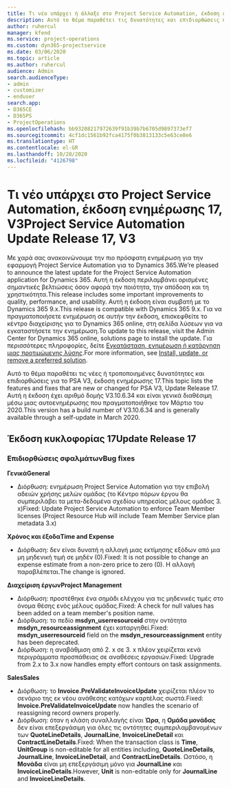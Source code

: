 ```yaml
---
title: Τι νέο υπάρχει ή άλλαξε στο Project Service Automation, έκδοση ενημέρωσης 17, V3
description: Αυτό το θέμα παραθέτει τις δυνατότητες και επιδιορθώσεις που είναι διαθέσιμες στο Project Service Automation, έκδοση ενημέρωσης 17, V3.
author: ruhercul
manager: kfend
ms.service: project-operations
ms.custom: dyn365-projectservice
ms.date: 03/06/2020
ms.topic: article
ms.author: ruhercul
audience: Admin
search.audienceType:
- admin
- customizer
- enduser
search.app:
- D365CE
- D365PS
- ProjectOperations
ms.openlocfilehash: bb93208217972639f91b39b7b6705d9897373ef7
ms.sourcegitcommit: 4cf1dc1561b92fca4175f0b3813133c5e63ce8e6
ms.translationtype: HT
ms.contentlocale: el-GR
ms.lasthandoff: 10/28/2020
ms.locfileid: "4126798"
---
```

# <a name="project-service-automation-update-release-17-v3"></a><span data-ttu-id="52416-103">Τι νέο υπάρχει στο Project Service Automation, έκδοση ενημέρωσης 17, V3</span><span class="sxs-lookup"><span data-stu-id="52416-103">Project Service Automation Update Release 17, V3</span></span>

<span data-ttu-id="52416-104">Με χαρά σας ανακοινώνουμε την πιο πρόσφατη ενημέρωση για την εφαρμογή Project Service Automation για το Dynamics 365.</span><span class="sxs-lookup"><span data-stu-id="52416-104">We’re pleased to announce the latest update for the Project Service Automation application for Dynamics 365.</span></span> <span data-ttu-id="52416-105">Αυτή η έκδοση περιλαμβάνει ορισμένες σημαντικές βελτιώσεις όσον αφορά την ποιότητα, την απόδοση και τη χρηστικότητα.</span><span class="sxs-lookup"><span data-stu-id="52416-105">This release includes some important improvements to quality, performance, and usability.</span></span>  <span data-ttu-id="52416-106">Αυτή η έκδοση είναι συμβατή με το Dynamics 365 9.x.</span><span class="sxs-lookup"><span data-stu-id="52416-106">This release is compatible with Dynamics 365 9.x.</span></span> <span data-ttu-id="52416-107">Για να πραγματοποιήσετε ενημέρωση σε αυτήν την έκδοση, επισκεφθείτε το κέντρο διαχείρισης για το Dynamics 365 online, στη σελίδα λύσεων για να εγκαταστήσετε την ενημέρωση.</span><span class="sxs-lookup"><span data-stu-id="52416-107">To update to this release, visit the Admin Center for Dynamics 365 online, solutions page to install the update.</span></span> <span data-ttu-id="52416-108">Για περισσότερες πληροφορίες, δείτε [Εγκατάσταση, ενημέρωση ή κατάργηση μιας προτιμώμενης λύσης](https://docs.microsoft.com/power-platform/admin/install-remove-preferred-solution).</span><span class="sxs-lookup"><span data-stu-id="52416-108">For more information, see [Install, update, or remove a preferred solution](https://docs.microsoft.com/power-platform/admin/install-remove-preferred-solution).</span></span>

<span data-ttu-id="52416-109">Αυτό το θέμα παραθέτει τις νέες ή τροποποιημένες δυνατότητες και επιδιορθώσεις για το PSA V3, έκδοση ενημέρωσης 17.</span><span class="sxs-lookup"><span data-stu-id="52416-109">This topic lists the features and fixes that are new or changed for PSA V3, Update Release 17.</span></span> <span data-ttu-id="52416-110">Αυτή η έκδοση έχει αριθμό δομής V3.10.6.34 και είναι γενικά διαθέσιμη μέσω μιας αυτοενημέρωσης που πραγματοποιήθηκε τον Μάρτιο του 2020.</span><span class="sxs-lookup"><span data-stu-id="52416-110">This version has a build number of V3.10.6.34 and is generally available through a self-update in March 2020.</span></span>


## <a name="update-release-17"></a><span data-ttu-id="52416-111">Έκδοση κυκλοφορίας 17</span><span class="sxs-lookup"><span data-stu-id="52416-111">Update Release 17</span></span>

### <a name="bug-fixes"></a><span data-ttu-id="52416-112">Επιδιορθώσεις σφαλμάτων</span><span class="sxs-lookup"><span data-stu-id="52416-112">Bug fixes</span></span>

<span data-ttu-id="52416-113">**Γενικά**</span><span class="sxs-lookup"><span data-stu-id="52416-113">**General**</span></span>

- <span data-ttu-id="52416-114">Διόρθωση: ενημέρωση Project Service Automation για την επιβολή αδειών χρήσης μελών ομάδας (το Κέντρο πόρων έργου θα συμπεριλάβει τα μετα-δεδομένα σχεδίου υπηρεσίας μέλους ομάδας 3. x)</span><span class="sxs-lookup"><span data-stu-id="52416-114">Fixed: Update Project Service Automation to enforce Team Member licenses (Project Resource Hub will include Team Member Service plan metadata 3.x)</span></span>
 
<span data-ttu-id="52416-115">**Χρόνος και έξοδα**</span><span class="sxs-lookup"><span data-stu-id="52416-115">**Time and Expense**</span></span>

- <span data-ttu-id="52416-116">Διόρθωση: δεν είναι δυνατή η αλλαγή μιας εκτίμησης εξόδων από μια μη μηδενική τιμή σε μηδέν (0).</span><span class="sxs-lookup"><span data-stu-id="52416-116">Fixed: It is not possible to change an expense estimate from a non-zero price to zero (0).</span></span> <span data-ttu-id="52416-117">Η αλλαγή παραβλέπεται.</span><span class="sxs-lookup"><span data-stu-id="52416-117">The change is ignored.</span></span>

<span data-ttu-id="52416-118">**Διαχείριση έργων**</span><span class="sxs-lookup"><span data-stu-id="52416-118">**Project Management**</span></span>

- <span data-ttu-id="52416-119">Διόρθωση: προστέθηκε ένα σημάδι ελέγχου για τις μηδενικές τιμές στο όνομα θέσης ενός μέλους ομάδας.</span><span class="sxs-lookup"><span data-stu-id="52416-119">Fixed: A check for null values has been added on a team member's position name.</span></span>
- <span data-ttu-id="52416-120">Διόρθωση: το πεδίο **msdyn_userresourceid** στην οντότητα **msdyn_resourceassignment** έχει καταργηθεί.</span><span class="sxs-lookup"><span data-stu-id="52416-120">Fixed: **msdyn_userresourceid** field on the **msdyn_resourceassignment** entity has been deprecated.</span></span>
- <span data-ttu-id="52416-121">Διόρθωση: η αναβάθμιση από 2. x σε 3. x πλέον χειρίζεται κενά περιγράμματα προσπάθειας σε αναθέσεις εργασιών.</span><span class="sxs-lookup"><span data-stu-id="52416-121">Fixed: Upgrade from 2.x to 3.x now handles empty effort contours on task assignments.</span></span>

<span data-ttu-id="52416-122">**Sales**</span><span class="sxs-lookup"><span data-stu-id="52416-122">**Sales**</span></span>

- <span data-ttu-id="52416-123">Διόρθωση: το **Invoice.PreValidateInvoiceUpdate** χειρίζεται πλέον το σενάριο της εκ νέου ανάθεσης κατόχων καρτέλας σωστά.</span><span class="sxs-lookup"><span data-stu-id="52416-123">Fixed: **Invoice.PreValidateInvoiceUpdate** now handles the scenario of reassigning record owners properly.</span></span>
- <span data-ttu-id="52416-124">Διόρθωση: όταν η κλάση συναλλαγής είναι **Ώρα**, η **Ομάδα μονάδας** δεν είναι επεξεργάσιμη για όλες τις οντότητες συμπεριλαμβανομένων των **QuoteLineDetails**, **JournalLine**, **InvoiceLineDetail** και **ContractLineDetails**.</span><span class="sxs-lookup"><span data-stu-id="52416-124">Fixed: When the transaction class is **Time**, **UnitGroup** is non-editable for all entities including, **QuoteLineDetails**, **JournalLine**, **InvoiceLineDetail**, and **ContractLineDetails**.</span></span> <span data-ttu-id="52416-125">Ωστόσο, η **Μονάδα** είναι μη επεξεργάσιμη μόνο για **JournalLine** και **InvoiceLineDetails**.</span><span class="sxs-lookup"><span data-stu-id="52416-125">However, **Unit** is non-editable only for **JournalLine** and **InvoiceLineDetails**.</span></span>


